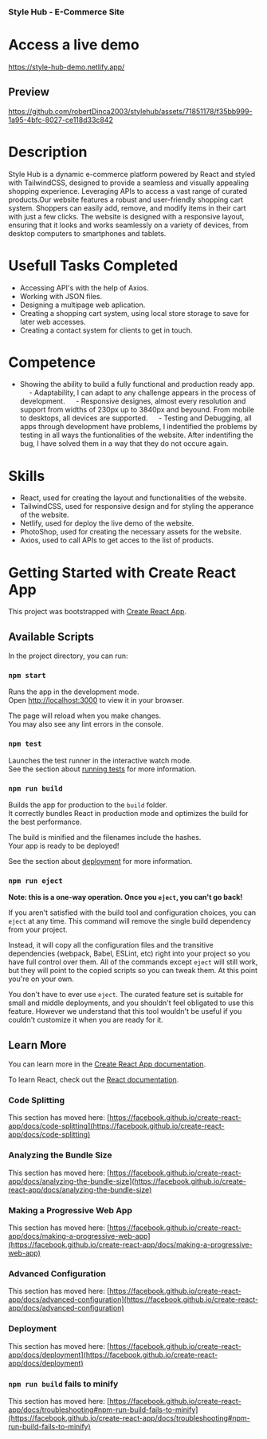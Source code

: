 ### Style Hub - E-Commerce Site

# Access a live demo

https://style-hub-demo.netlify.app/

## Preview

https://github.com/robertDinca2003/stylehub/assets/71851178/f35bb999-1a95-4bfc-8027-ce118d33c842

# Description

  Style Hub is a dynamic e-commerce platform powered by React and styled with TailwindCSS, designed to provide a seamless and visually appealing shopping experience. Leveraging APIs to access a vast range of curated products.Our website features a robust and user-friendly shopping cart system.
Shoppers can easily add, remove, and modify items in their cart with just a few clicks.
The website is designed with a responsive layout, ensuring that it looks and works seamlessly on a variety of devices, from desktop computers to smartphones and tablets.

# Usefull Tasks Completed

- Accessing API's with the help of Axios.
- Working with JSON files.
- Designing a multipage web aplication.
- Creating a shopping cart system, using local store storage to save for later web accesses.
- Creating a contact system for clients to get in touch.

# Competence

  - Showing the ability to build a fully functional and production ready app.
  - Adaptability, I can adapt to any challenge appears in the process of development.
  - Responsive designes, almost every resolution and support from widths of 230px up to 3840px and beyound. From mobile to desktops, all devices are supported.
  - Testing and Debugging, all apps through development have problems, I indentified the problems by testing in all ways the funtionalities of the website. After indentifing the bug, I have solved them in a way that they do not occure again.

# Skills

  - React, used for creating the layout and functionalities of the website.
  - TailwindCSS, used for responsive design and for styling the apperance of the website.
  - Netlify, used for deploy the live demo of the website.
  - PhotoShop, used for creating the necessary assets for the website.
  - Axios, used to call APIs to get acces to the list of products.

# Getting Started with Create React App

This project was bootstrapped with [Create React App](https://github.com/facebook/create-react-app).

## Available Scripts

In the project directory, you can run:

### `npm start`

Runs the app in the development mode.\
Open [http://localhost:3000](http://localhost:3000) to view it in your browser.

The page will reload when you make changes.\
You may also see any lint errors in the console.

### `npm test`

Launches the test runner in the interactive watch mode.\
See the section about [running tests](https://facebook.github.io/create-react-app/docs/running-tests) for more information.

### `npm run build`

Builds the app for production to the `build` folder.\
It correctly bundles React in production mode and optimizes the build for the best performance.

The build is minified and the filenames include the hashes.\
Your app is ready to be deployed!

See the section about [deployment](https://facebook.github.io/create-react-app/docs/deployment) for more information.

### `npm run eject`

**Note: this is a one-way operation. Once you `eject`, you can't go back!**

If you aren't satisfied with the build tool and configuration choices, you can `eject` at any time. This command will remove the single build dependency from your project.

Instead, it will copy all the configuration files and the transitive dependencies (webpack, Babel, ESLint, etc) right into your project so you have full control over them. All of the commands except `eject` will still work, but they will point to the copied scripts so you can tweak them. At this point you're on your own.

You don't have to ever use `eject`. The curated feature set is suitable for small and middle deployments, and you shouldn't feel obligated to use this feature. However we understand that this tool wouldn't be useful if you couldn't customize it when you are ready for it.

## Learn More

You can learn more in the [Create React App documentation](https://facebook.github.io/create-react-app/docs/getting-started).

To learn React, check out the [React documentation](https://reactjs.org/).

### Code Splitting

This section has moved here: [https://facebook.github.io/create-react-app/docs/code-splitting](https://facebook.github.io/create-react-app/docs/code-splitting)

### Analyzing the Bundle Size

This section has moved here: [https://facebook.github.io/create-react-app/docs/analyzing-the-bundle-size](https://facebook.github.io/create-react-app/docs/analyzing-the-bundle-size)

### Making a Progressive Web App

This section has moved here: [https://facebook.github.io/create-react-app/docs/making-a-progressive-web-app](https://facebook.github.io/create-react-app/docs/making-a-progressive-web-app)

### Advanced Configuration

This section has moved here: [https://facebook.github.io/create-react-app/docs/advanced-configuration](https://facebook.github.io/create-react-app/docs/advanced-configuration)

### Deployment

This section has moved here: [https://facebook.github.io/create-react-app/docs/deployment](https://facebook.github.io/create-react-app/docs/deployment)

### `npm run build` fails to minify

This section has moved here: [https://facebook.github.io/create-react-app/docs/troubleshooting#npm-run-build-fails-to-minify](https://facebook.github.io/create-react-app/docs/troubleshooting#npm-run-build-fails-to-minify)
